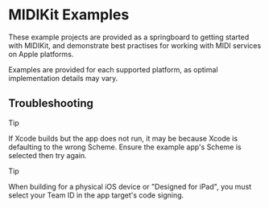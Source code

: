 # MIDIKit Examples

These example projects are provided as a springboard to getting started with MIDIKit, and demonstrate best practises for working with MIDI services on Apple platforms.

Examples are provided for each supported platform, as optimal implementation details may vary.

## Troubleshooting

> [!TIP]
> If Xcode builds but the app does not run, it may be because Xcode is defaulting to the wrong Scheme. Ensure the example app's Scheme is selected then try again.

> [!TIP]
> When building for a physical iOS device or "Designed for iPad", you must select your Team ID in the app target's code signing.